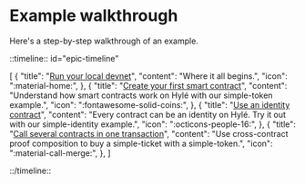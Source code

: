 # Example walkthrough

Here's a step-by-step walkthrough of an example.

::timeline:: id="epic-timeline"

[
    {
        "title": "[Run your local devnet](../devnet.md)",
        "content": "Where it all begins.",
        "icon": ":material-home:",
    },
    {
        "title": "[Create your first smart contract](./first-token-contract.md)",
        "content": "Understand how smart contracts work on Hylé with our simple-token example.",
        "icon": ":fontawesome-solid-coins:",
    },
    {
        "title": "[Use an identity contract](./custom-identity-contract.md)",
        "content": "Every contract can be an identity on Hylé. Try it out with our simple-identity example.",
        "icon": ":octicons-people-16:",
    },
    {
        "title": "[Call several contracts in one transaction](./proof-composition.md)",
        "content": "Use cross-contract proof composition to buy a simple-ticket with a simple-token.",
        "icon": ":material-call-merge:",
    },
]

::/timeline::
